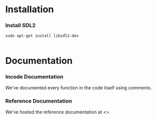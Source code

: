 # Installation
### Install SDL2
```
sudo apt-get install libsdl2-dev


```

# Documentation
### Incode Documentation
We've documented every function in the code itself using comments.

### Reference Documentation
We've hosted the reference documentation at <>
